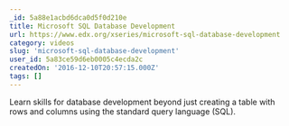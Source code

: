 ```yaml
---
_id: 5a88e1acbd6dca0d5f0d210e
title: Microsoft SQL Database Development
url: https://www.edx.org/xseries/microsoft-sql-database-development
category: videos
slug: 'microsoft-sql-database-development'
user_id: 5a83ce59d6eb0005c4ecda2c
createdOn: '2016-12-10T20:57:15.000Z'
tags: []
---
```


Learn skills for database development beyond just creating a table with rows and columns using the standard query language (SQL).
